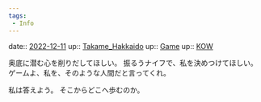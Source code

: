 ```yaml
---
tags:
 - Info
---
```


date:: [2022-12-11](/Daily_Note/2022-12-11.md)
up:: [Takame_Hakkaido](../Bar/Novel/Nacaria/Takame_Hakkaido.md)
up:: [Game](../Bar/Novel/Topics/Game.md)
up:: [KOW](../Bar/Novel/Nacaria/KOW.md)

奥底に潜む心を削りだしてほしい。
振るうナイフで、私を決めつけてほしい。
ゲームよ、私を、そのような人間だと言ってくれ。

私は答えよう。
そこからどこへ歩むのか。